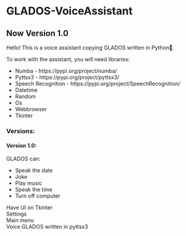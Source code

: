# GLADOS-VoiceAssistant

<h2> Now Version 1.0 </h2>

Hello! This is a voice assistant copying GLADOS written in Python🐍.

To work with the assistant, you will need libraries:
<ul>
<li> Numba - https://pypi.org/project/numba/ </li>
<li> Pyttsx3 - https://pypi.org/project/pyttsx3/ </li>
<li> Speech Recognition - https://pypi.org/project/SpeechRecognition/ </li>
<li> Datetime </li>
<li> Random </li>
<li> Os </li>
<li> Webbrowser </li>
<li> Tkinter </li>
</ul>

<div>
  <h3>Versions:</h3>
  <div>
    <h4>Version 1.0:</h4>
    <p style="margin-left 10px;"> GLADOS can:
      <ul>
      <li> Speak the date </li>
      <li> Joke </il>
      <li> Play music </li>
      <li> Speak the time </li>
      <li> Turn off computer </li>
      </ul>
      Have UI on Tkinter <br>
      Settings <br>
      Main menu <br>
      Voice GLADOS written in pyttsx3
      </p>
  </div>
</div>
